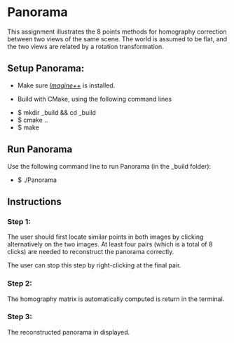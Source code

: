 # Panorama

This assignment illustrates the 8 points methods for homography correction between two views of the same scene. The world is assumed to be flat, and the two views are related by a rotation transformation.

## Setup Panorama:

* Make sure [*Imagine++*](http://imagine.enpc.fr/~monasse/Imagine++/) is installed.

* Build with CMake, using the following command lines 
- $ mkdir _build && cd _build 
- $ cmake ..
- $ make

## Run Panorama
Use the following command line to run Panorama (in the _build folder):
* $ ./Panorama

## Instructions

### Step 1:
The user should first locate similar points in both images by clicking alternatively on the two images.
At least four pairs (which is a total of 8 clicks) are needed to reconstruct the panorama correctly.

The user can stop this step by right-clicking at the final pair.

### Step 2:

The homography matrix is automatically computed is return in the terminal.

### Step 3: 

The reconstructed panorama in displayed.

